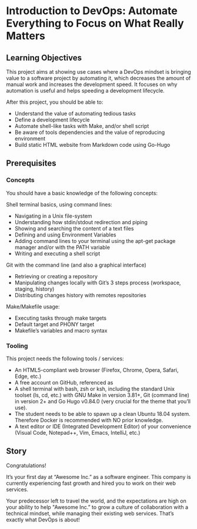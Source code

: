 # Introduction to DevOps: Automate Everything to Focus on What Really Matters

## Learning Objectives
This project aims at showing use cases where a DevOps mindset is bringing value to a software project by automating it, which decreases the amount of manual work and increases the development speed. It focuses on why automation is useful and helps speeding a development lifecycle.

After this project, you should be able to:
- Understand the value of automating tedious tasks
- Define a development lifecycle
- Automate shell-like tasks with Make, and/or shell script
- Be aware of tools dependencies and the value of reproducing environment
- Build static HTML website from Markdown code using Go-Hugo

## Prerequisites
### Concepts

You should have a basic knowledge of the following concepts:

Shell terminal basics, using command lines:
- Navigating in a Unix file-system
- Understanding how stdin/stdout redirection and piping
- Showing and searching the content of a text files
- Defining and using Environment Variables
- Adding command lines to your terminal using the apt-get package manager and/or with the PATH variable
- Writing and executing a shell script

Git with the command line (and also a graphical interface)
- Retrieving or creating a repository
- Manipulating changes locally with Git’s 3 steps process (workspace, staging, history)
- Distributing changes history with remotes repositories

Make/Makefile usage:
- Executing tasks through make targets
- Default target and PHONY target
- Makefile’s variables and macro syntax

### Tooling

This project needs the following tools / services:
- An HTML5-compliant web browser (Firefox, Chrome, Opera, Safari, Edge, etc.)
- A free account on GitHub, referenced as <GitHub Handle>
- A shell terminal with bash, zsh or ksh, including the standard Unix toolset (ls, cd, etc.) with GNU Make in version 3.81+, Git (command line) in version 2+ and Go Hugo v0.84.0 (very crucial for the theme that you’ll use).
- The student needs to be able to spawn up a clean Ubuntu 18.04 system. Therefore Docker is recommended with NO prior knowledge.
- A text editor or IDE (Integrated Development Editor) of your convenience (Visual Code, Notepad++, Vim, Emacs, IntelliJ, etc.)

## Story

Congratulations!

It’s your first day at “Awesome Inc.” as a software engineer. This company is currently experiencing fast growth and hired you to work on their web services.

Your predecessor left to travel the world, and the expectations are high on your ability to help "Awesome Inc.” to grow a culture of collaboration with a technical mindset, while managing their existing web services. That’s exactly what DevOps is about!